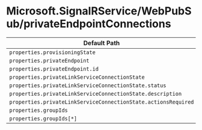 # Microsoft.SignalRService/WebPubSub/privateEndpointConnections

| Default Path | Alias |
|---|---|
| `properties.provisioningState` | `Microsoft.SignalRService/webPubSub/privateEndpointConnections/provisioningState` |
| `properties.privateEndpoint` | `Microsoft.SignalRService/webPubSub/privateEndpointConnections/privateEndpoint` |
| `properties.privateEndpoint.id` | `Microsoft.SignalRService/webPubSub/privateEndpointConnections/privateEndpoint.id` |
| `properties.privateLinkServiceConnectionState` | `Microsoft.SignalRService/webPubSub/privateEndpointConnections/privateLinkServiceConnectionState` |
| `properties.privateLinkServiceConnectionState.status` | `Microsoft.SignalRService/webPubSub/privateEndpointConnections/privateLinkServiceConnectionState.status` |
| `properties.privateLinkServiceConnectionState.description` | `Microsoft.SignalRService/webPubSub/privateEndpointConnections/privateLinkServiceConnectionState.description` |
| `properties.privateLinkServiceConnectionState.actionsRequired` | `Microsoft.SignalRService/webPubSub/privateEndpointConnections/privateLinkServiceConnectionState.actionsRequired` |
| `properties.groupIds` | `Microsoft.SignalRService/webPubSub/privateEndpointConnections/groupIds` |
| `properties.groupIds[*]` | `Microsoft.SignalRService/webPubSub/privateEndpointConnections/groupIds[*]` |

